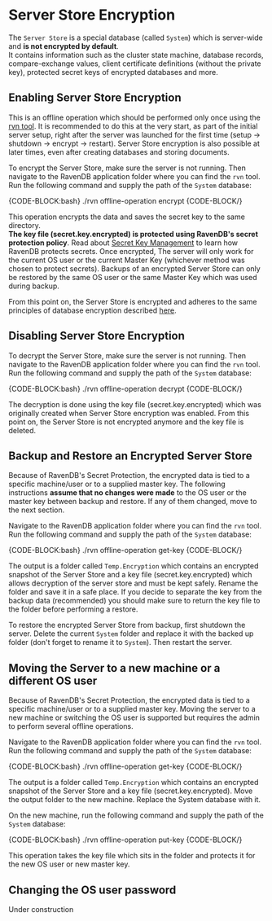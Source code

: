 # Server Store Encryption

The `Server Store` is a special database (called `System`) which is server-wide and **is not encrypted by default**.  
It contains information such as the cluster state machine, database records, compare-exchange values, client certificate definitions (without the private key), protected secret keys of encrypted databases and more.

## Enabling Server Store Encryption

This is an offline operation which should be performed only once using the [rvn tool](../../../server/administration/cli). 
It is recommended to do this at the very start, as part of the initial server setup, right after the server was launched for the first time (setup -> shutdown -> encrypt -> restart).
Server Store encryption is also possible at later times, even after creating databases and storing documents.

To encrypt the Server Store, make sure the server is not running. Then navigate to the RavenDB application folder where you can find the `rvn` tool. Run the following command and supply the path of the `System` database:

{CODE-BLOCK:bash}
./rvn offline-operation encrypt <path-to-system-dir>
{CODE-BLOCK/}

This operation encrypts the data and saves the secret key to the same directory.  
**The key file (secret.key.encrypted) is protected using RavenDB's secret protection policy**. Read about [Secret Key Management](../../../server/security/encryption/secret-key-management) to learn how RavenDB protects secrets.
Once encrypted, The server will only work for the current OS user or the current Master Key (whichever method was chosen to protect secrets). 
Backups of an encrypted Server Store can only be restored by the same OS user or the same Master Key which was used during backup.

From this point on, the Server Store is encrypted and adheres to the same principles of database encryption described [here](../../../server/security/encryption/encryption-at-rest#how-does-it-work).

## Disabling Server Store Encryption

To decrypt the Server Store, make sure the server is not running. Then navigate to the RavenDB application folder where you can find the `rvn` tool. Run the following command and supply the path of the `System` database:

{CODE-BLOCK:bash}
./rvn offline-operation decrypt <path-to-system-dir>
{CODE-BLOCK/}

The decryption is done using the key file (secret.key.encrypted) which was originally created when Server Store encryption was enabled.
From this point on, the Server Store is not encrypted anymore and the key file is deleted.

## Backup and Restore an Encrypted Server Store

Because of RavenDB's Secret Protection, the encrypted data is tied to a specific machine/user or to a supplied master key. The following instructions **assume that no changes were made** to the OS user or the master key between backup and restore. If any of them changed, move to the next section.

Navigate to the RavenDB application folder where you can find the `rvn` tool. Run the following command and supply the path of the `System` database:

{CODE-BLOCK:bash}
./rvn offline-operation get-key <path-to-system-dir>
{CODE-BLOCK/}

The output is a folder called `Temp.Encryption` which contains an encrypted snapshot of the Server Store and a key file (secret.key.encrypted) which allows decryption of the server store and must be kept safely. 
Rename the folder and save it in a safe place. If you decide to separate the key from the backup data (recommended) you should make sure to return the key file to the folder before performing a restore.

To restore the encrypted Server Store from backup, first shutdown the server. 
Delete the current `System` folder and replace it with the backed up folder (don't forget to rename it to `System`).
Then restart the server.

## Moving the Server to a new machine or a different OS user

Because of RavenDB's Secret Protection, the encrypted data is tied to a specific machine/user or to a supplied master key. 
Moving the server to a new machine or switching the OS user is supported but requires the admin to perform several offline operations.

Navigate to the RavenDB application folder where you can find the `rvn` tool. Run the following command and supply the path of the `System` database:

{CODE-BLOCK:bash}
./rvn offline-operation get-key <path-to-system-dir>
{CODE-BLOCK/}

The output is a folder called `Temp.Encryption` which contains an encrypted snapshot of the Server Store and a key file (secret.key.encrypted). 
Move the output folder to the new machine. Replace the System database with it.

On the new machine, run the following command and supply the path of the `System` database:

{CODE-BLOCK:bash}
./rvn offline-operation put-key <path-to-system-dir>
{CODE-BLOCK/}

This operation takes the key file which sits in the folder and protects it for the new OS user or new master key.

## Changing the OS user password

Under construction
